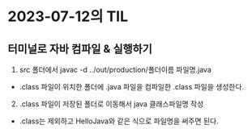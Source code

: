 # 2023-07-12의 TIL

## 터미널로 자바 컴파일 & 실행하기

1. src 폴더에서 javac -d ../out/production/폴더이름 파일명.java

- .class 파일이 위치한 폴더에 .java 파일을 컴파일한 .class 파일을 생성한다.

2. .class 파일이 저장된 폴더로 이동해서 java 클래스파일명 작성

- .class는 제외하고 HelloJava와 같은 식으로 파일명을 써주면 된다.
